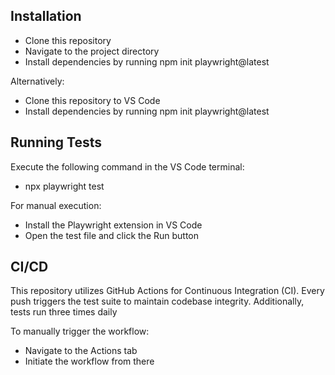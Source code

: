 ## Installation

- Clone this repository
- Navigate to the project directory
- Install dependencies by running npm init playwright@latest

Alternatively:

- Clone this repository to VS Code
- Install dependencies by running npm init playwright@latest

## Running Tests
 Execute the following command in the VS Code terminal:

- npx playwright test

For manual execution:

- Install the Playwright extension in VS Code
- Open the test file and click the Run button

## CI/CD
This repository utilizes GitHub Actions for Continuous Integration (CI). Every push triggers the test suite to maintain codebase integrity. Additionally, tests run three times daily

To manually trigger the workflow:

- Navigate to the Actions tab
- Initiate the workflow from there